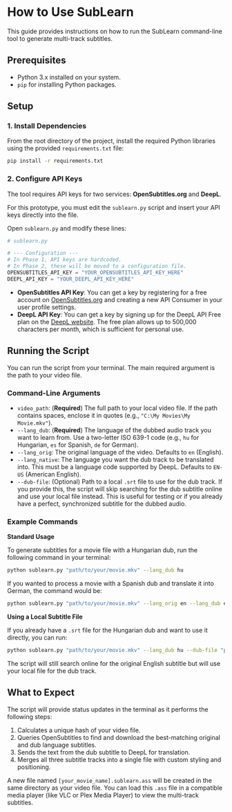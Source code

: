 # How to Use SubLearn

This guide provides instructions on how to run the SubLearn command-line tool to generate multi-track subtitles.

## Prerequisites

- Python 3.x installed on your system.
- `pip` for installing Python packages.

## Setup

### 1. Install Dependencies

From the root directory of the project, install the required Python libraries using the provided `requirements.txt` file:

```bash
pip install -r requirements.txt
```

### 2. Configure API Keys

The tool requires API keys for two services: **OpenSubtitles.org** and **DeepL**.

For this prototype, you must edit the `sublearn.py` script and insert your API keys directly into the file.

Open `sublearn.py` and modify these lines:

```python
# sublearn.py

# --- Configuration ---
# In Phase 1, API keys are hardcoded.
# In Phase 2, these will be moved to a configuration file.
OPENSUBTITLES_API_KEY = "YOUR_OPENSUBTITLES_API_KEY_HERE"
DEEPL_API_KEY = "YOUR_DEEPL_API_KEY_HERE"
```

- **OpenSubtitles API Key**: You can get a key by registering for a free account on [OpenSubtitles.org](https://www.opensubtitles.org/) and creating a new API Consumer in your user profile settings.
- **DeepL API Key**: You can get a key by signing up for the DeepL API Free plan on the [DeepL website](https://www.deepl.com/pro-api). The free plan allows up to 500,000 characters per month, which is sufficient for personal use.

## Running the Script

You can run the script from your terminal. The main required argument is the path to your video file.

### Command-Line Arguments

- `video_path`: (**Required**) The full path to your local video file. If the path contains spaces, enclose it in quotes (e.g., `"C:\My Movies\My Movie.mkv"`).
- `--lang_dub`: (**Required**) The language of the dubbed audio track you want to learn from. Use a two-letter ISO 639-1 code (e.g., `hu` for Hungarian, `es` for Spanish, `de` for German).
- `--lang_orig`: The original language of the video. Defaults to `en` (English).
- `--lang_native`: The language you want the dub track to be translated into. This must be a language code supported by DeepL. Defaults to `EN-US` (American English).
- `--dub-file`: (Optional) Path to a local `.srt` file to use for the dub track. If you provide this, the script will skip searching for the dub subtitle online and use your local file instead. This is useful for testing or if you already have a perfect, synchronized subtitle for the dubbed audio.

### Example Commands

**Standard Usage**

To generate subtitles for a movie file with a Hungarian dub, run the following command in your terminal:

```bash
python sublearn.py "path/to/your/movie.mkv" --lang_dub hu
```

If you wanted to process a movie with a Spanish dub and translate it into German, the command would be:

```bash
python sublearn.py "path/to/your/movie.mkv" --lang_orig en --lang_dub es --lang_native DE
```

**Using a Local Subtitle File**

If you already have a `.srt` file for the Hungarian dub and want to use it directly, you can run:
```bash
python sublearn.py "path/to/your/movie.mkv" --lang_dub hu --dub-file "path/to/your/hungarian.srt"
```
The script will still search online for the original English subtitle but will use your local file for the dub track.

## What to Expect

The script will provide status updates in the terminal as it performs the following steps:
1. Calculates a unique hash of your video file.
2. Queries OpenSubtitles to find and download the best-matching original and dub language subtitles.
3. Sends the text from the dub subtitle to DeepL for translation.
4. Merges all three subtitle tracks into a single file with custom styling and positioning.

A new file named `[your_movie_name].sublearn.ass` will be created in the same directory as your video file. You can load this `.ass` file in a compatible media player (like VLC or Plex Media Player) to view the multi-track subtitles.
